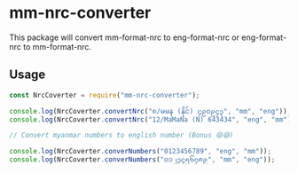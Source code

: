 # mm-nrc-converter

This package will convert mm-format-nrc to eng-format-nrc or eng-format-nrc to mm-format-nrc.

## Usage

```javascript
const NrcCoverter = require("mm-nrc-converter");

console.log(NrcCoverter.convertNrc("၈/မမန (နိုင်) ၄၉၀၉၄၃", "mm", "eng"));
console.log(NrcCoverter.convertNrc("12/MaMaNa (N) 643434", "eng", "mm"));

// Convert myanmar numbers to english number (Bonus 😄😅)

console.log(NrcCoverter.converNumbers("0123456789", "eng", "mm"));
console.log(NrcCoverter.converNumbers("၀၁၂၃၄၅၆၇၈၉", "mm", "eng"));
```

